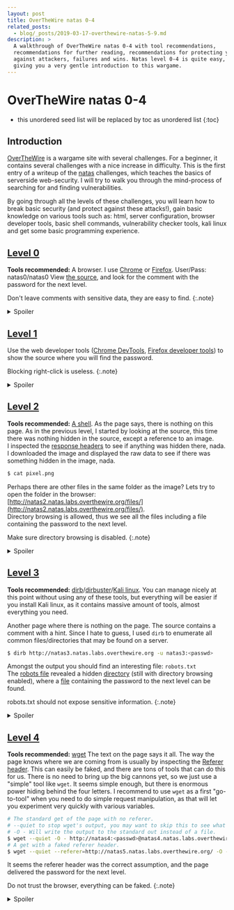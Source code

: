 ```yaml
---
layout: post
title: OverTheWire natas 0-4
related_posts:
  - blog/_posts/2019-03-17-overthewire-natas-5-9.md
description: >
  A walkthrough of OverTheWire natas 0-4 with tool recommendations,
  recommendations for further reading, recommendations for protecting your server
  against attackers, failures and wins. Natas level 0-4 is quite easy,
  giving you a very gentle introduction to this wargame.
---
```

# OverTheWire natas 0-4
* this unordered seed list will be replaced by toc as unordered list
{:toc}
## Introduction
[OverTheWire](http://overthewire.org) is a wargame site with several challenges.
For a beginner, it contains several challenges with a nice increase in
difficulty.
This is the first entry of a writeup of the [natas](http://overthewire.org/wargames/natas/)
challenges, which teaches the basics of serverside web-security. I will try to walk you through the mind-process
of searching for and finding vulnerabilities.

By going through all the levels of these challenges, you will learn how to
break basic security (and protect against these attacks!), gain basic knowledge on various
tools such as: html, server configuration, browser developer tools,
basic shell commands, vulnerability checker tools, kali linux and get some basic
programming experience.

## [Level 0](http://natas0.natas.labs.overthewire.org) 
**Tools recommended:** A browser. I use [Chrome](https://www.google.com/chrome/)
or [Firefox](https://www.mozilla.org/en-US/firefox/new/).
User/Pass: natas0/natas0
View [the source](https://www.w3schools.com/html/html_intro.asp),
and look for the comment with the password for the next level.  


Don't leave comments with sensitive data, they are easy to find.
{:.note}
<details>
  <summary>Spoiler</summary>
  natas1: gtVrDuiDfck831PqWsLEZy5gyDz1clto
</details>

## [Level 1](http://natas1.natas.labs.overthewire.org)
Use the web developer tools ([Chrome DevTools](https://developers.google.com/web/tools/chrome-devtools/),
[Firefox developer tools](https://developer.mozilla.org/en-US/docs/Tools))
to show the source where you will find the password.  


Blocking right-click is useless.
{:.note}
<details>
  <summary>Spoiler</summary>
  natas2: ZluruAthQk7Q2MqmDeTiUij2ZvWy2mBi
</details>

## [Level 2](http://natas2.natas.labs.overthewire.org)
**Tools recommended:** [A shell](http://linuxcommand.org/lc3_lts0010.php).
As the page says, there is nothing on this page.
As in the previous level, I started by looking at the source, this time there
was nothing hidden in the source, except a reference to an image.  
I inspected the [response headers](https://code.tutsplus.com/tutorials/http-headers-for-dummies--net-8039)
to see if anything was hidden there, nada.  
I downloaded the image and displayed the raw data to see if there was something hidden
in the image, nada.
~~~bash
$ cat pixel.png
~~~
Perhaps there are other files in the same folder as the image? Lets try to open
the folder in the browser: [http://natas2.natas.labs.overthewire.org/files/](http://natas2.natas.labs.overthewire.org/files/).  
Directory browsing is allowed, thus we see all the files including a file
containing the password to the next level.  


Make sure directory browsing is disabled.
{:.note}
<details>
  <summary>Spoiler</summary>
  natas3: sJIJNW6ucpu6HPZ1ZAchaDtwd7oGrD14
</details>

## [Level 3](http://natas3.natas.labs.overthewire.org)
**Tools recommended:** [dirb](https://tools.kali.org/web-applications/dirb)/[dirbuster](https://www.owasp.org/index.php/Category:OWASP_DirBuster_Project)/[Kali linux](https://www.kali.org/).
You can manage nicely at this point
without using any of these tools, but everything will be easier if you install
Kali linux, as it contains massive amount of tools, almost everything you need.

Another page where there is nothing on the page.
The source contains a comment with a hint. Since I hate to guess, I used `dirb`
to enumerate all common files/directories that may be found on a server.
~~~bash
$ dirb http://natas3.natas.labs.overthewire.org -u natas3:<passwd>
~~~
Amongst the output you should find an interesting file: `robots.txt`  
The [robots file](http://www.robotstxt.org/) revealed a hidden [directory](http://natas3.natas.labs.overthewire.org/s3cr3t/) (still with directory browsing enabled),
where a [file](http://natas3.natas.labs.overthewire.org/s3cr3t/users.txt) containing the password to the next level can be found.  


robots.txt should not expose sensitive information.
{:.note}
<details>
  <summary>Spoiler</summary>
  natas4: Z9tkRkWmpt9Qr7XrR5jWRkgOU901swEZ
</details>

## [Level 4](http://natas4.natas.labs.overthewire.org/)
**Tools recommended:** [wget](https://www.gnu.org/software/wget/manual/wget.html)
The text on the page says it all. The way the page knows where we are coming
from is usually by inspecting the [Referer header](https://developer.mozilla.org/en-US/docs/Web/HTTP/Headers/Referer).
This can easily be faked, and there are tons of tools that can do this for us.
There is no need to bring up the big cannons yet, so we just use a "simple" tool
like `wget`. It seems simple enough, but there is enormous power hiding behind
the four letters. I recommend to use `wget` as a first "go-to-tool"
when you need to do simple request manipulation, as that will let you experiment
very quickly with various variables.
~~~bash
# The standard get of the page with no referer.
# --quiet to stop wget's output, you may want to skip this to see what wget is doing.
# -O - Will write the output to the standard out instead of a file.
$ wget --quiet -O - http://natas4:<passwd>@natas4.natas.labs.overthewire.org/
# A get with a faked referer header.
$ wget --quiet --referer=http://natas5.natas.labs.overthewire.org/ -O - http://natas4:<passwd>@natas4.natas.labs.overthewire.org/
~~~
It seems the referer header was the correct assumption, and the page delivered
the password for the next level.


Do not trust the browser, everything can be faked.
{:.note}
<details>
  <summary>Spoiler</summary>
  natas5: iX6IOfmpN7AYOQGPwtn3fXpbaJVJcHfq
</details>